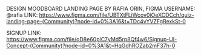 DESIGN MOODBOARD
LANDING PAGE BY RAFIA ORIN, FIGMA USERNAME: @rafia
LINK: https://www.figma.com/file/UBTXtFLiWcov0iOeXCDCch/quiz-landing-page-(Community)?node-id=0%3A16&t=TDc4vYVZFgRexkSt-0

SIGNUP 
LINK: https://www.figma.com/file/oD8e60plC7yMd5rp8Qf4w6/Signup-UI-Concept-(Community)?node-id=0%3A1&t=HqGdhROZab2mF37h-0